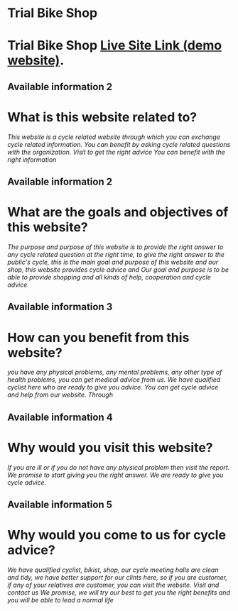 # Trial Bike Shop

# Trial Bike Shop   [Live Site Link (demo website)](https://trial-bike-shop.web.app/).



## Available information 2
# What is this website related to?
*This website is a cycle related website through which you can exchange cycle related information. You can benefit by asking cycle related questions with the organization. Visit to get the right advice You can benefit with the right information*

## Available information 2
# What are the goals and objectives of this website?
*The purpose and purpose of this website is to provide the right answer to any cycle related question at the right time, to give the right answer to the public's cycle, this is the main goal and purpose of this website and our shop, this website provides cycle advice and Our goal and purpose is to be able to provide shopping and all kinds of help, cooperation and cycle advice*

## Available information 3
# How can you benefit from this website?
*you have any physical problems, any mental problems, any other type of health problems, you can get medical advice from us. We have qualified cyclist here who are ready to give you advice. You can get cycle advice and help from our website. Through*

## Available information 4
# Why would you visit this website?

*If you are ill or if you do not have any physical problem then visit the report. We promise to start giving you the right answer. We are ready to give you cycle advice.*

## Available information 5
# Why would you come to us for cycle advice?
*We have qualified cyclist, bikist, shop, our cycle meeting halls are clean and tidy, we have better support for our clints here, so if you are customer, if any of your relatives are customer, you can visit the website. Visit and contact us We promise, we will try our best to get you the right benefits and you will be able to lead a normal life*